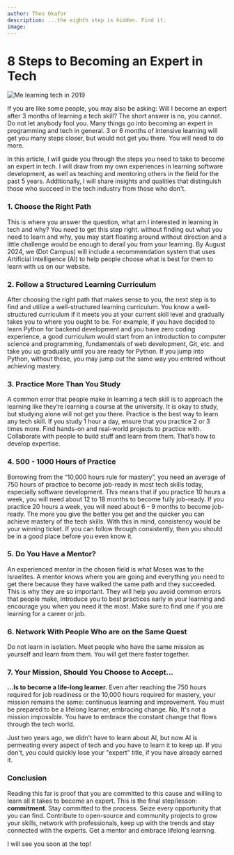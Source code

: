 ```yaml
---
author: Theo Okafor
description: ...the eighth step is hidden. Find it.
image: 
---
```


# 8 Steps to Becoming an Expert in Tech
![Me learning tech in 2019](https://github.com/user-attachments/assets/f3476980-430c-491c-9172-d5af659db067)

If you are like some people, you may also be asking: Will I become an expert after 3 months of learning a tech skill? The short answer is no, you cannot. Do not let anybody fool you. Many things go into becoming an expert in programming and tech in general. 3 or 6 months of intensive learning will get you many steps closer, but would not get you there. You will need to do more.

In this article, I will guide you through the steps you need to take to become an expert in tech. I will draw from my own experiences in learning software development, as well as teaching and mentoring others in the field for the past 5 years. Additionally, I will share insights and qualities that distinguish those who succeed in the tech industry from those who don't.

### 1. Choose the Right Path

This is where you answer the question, what am I interested in learning in tech and why? You need to get this step right. without finding out what you need to learn and why, you may start floating around without direction and a little challenge would be enough to derail you from your learning. By August 2024, we (Dot Campus) will include a recommendation system that uses Artificial Intelligence (AI) to help people choose what is best for them to learn with us on our website.

### 2. Follow a Structured Learning Curriculum

After choosing the right path that makes sense to you, the next step is to find and utilize a well-structured learning curriculum. You know a well-structured curriculum if it meets you at your current skill level and gradually takes you to where you ought to be. For example, if you have decided to learn Python for backend development and you have zero coding experience, a good curriculum would start from an introduction to computer science and programming, fundamentals of web development, Git, etc. and take you up gradually until you are ready for Python. If you jump into Python, without these, you may jump out the same way you entered without achieving mastery.

### 3. Practice More Than You Study

A common error that people make in learning a tech skill is to approach the learning like they’re learning a course at the university. It is okay to study, but studying alone will not get you there.  Practice is the best way to learn any tech skill. If you study 1 hour a day, ensure that you practice 2 or 3 times more. Find hands-on and real-world projects to practice with. Collaborate with people to build stuff and learn from them. That’s how to develop expertise.

### 4. 500 - 1000 Hours of Practice

Borrowing from the “10,000 hours rule for mastery”, you need an average of 750 hours of practice to become job-ready in most tech skills today, especially software development. This means that if you practice 10 hours a week, you will need about 12 to 18 months to become fully job-ready. If you practice 20 hours a week, you will need about 6 - 9 months to become job-ready. The more you give the better you get and the quicker you can achieve mastery of the tech skills. With this in mind, consistency would be your winning ticket. If you can follow through consistently, then you should be in a good place before you even know it.

### 5. Do You Have a Mentor?

An experienced mentor in the chosen field is what Moses was to the Israelites. A mentor knows where you are going and everything you need to get there because they have walked the same path and they succeeded. This is why they are so important. They will help you avoid common errors that people make, introduce you to best practices early in your learning and encourage you when you need it the most. Make sure to find one if you are learning for a career or job.

### 6. Network With People Who are on the Same Quest

Do not learn in isolation. Meet people who have the same mission as yourself and learn from them. You will get there faster together. 

### 7. Your Mission, Should You Choose to Accept…

**…Is to become a life-long learner.** Even after reaching the 750 hours required for job readiness or the 10,000 hours required for mastery, your mission remains the same: continuous learning and improvement. You must be prepared to be a lifelong learner, embracing change. No, It's not a mission impossible. You have to embrace the constant change that flows through the tech world.

Just two years ago, we didn't have to learn about AI, but now AI is permeating every aspect of tech and you have to learn it to keep up. If you don't, you could quickly lose your "expert" title, if you have already earned it.

### Conclusion

Reading this far is proof that you are committed to this cause and willing to learn all it takes to become an expert. This is the final step/lesson: **commitment**. Stay committed to the process. Seize every opportunity that you can find. Contribute to open-source and community projects to grow your skills, network with professionals, keep up with the trends and stay connected with the experts. Get a mentor and embrace lifelong learning.

I will see you soon at the top!

